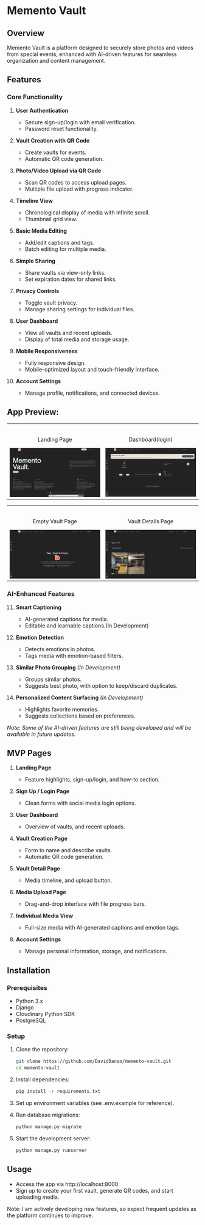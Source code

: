 # Memento Vault

## Overview
Memento Vault is a platform designed to securely store photos and videos from special events, enhanced with AI-driven features for seamless organization and content management.

## Features

### Core Functionality
1. **User Authentication**
   - Secure sign-up/login with email verification.
   - Password reset functionality.

2. **Vault Creation with QR Code**
   - Create vaults for events.
   - Automatic QR code generation.

3. **Photo/Video Upload via QR Code**
   - Scan QR codes to access upload pages.
   - Multiple file upload with progress indicator.

4. **Timeline View**
   - Chronological display of media with infinite scroll.
   - Thumbnail grid view.

5. **Basic Media Editing**
   - Add/edit captions and tags.
   - Batch editing for multiple media.

6. **Simple Sharing**
   - Share vaults via view-only links.
   - Set expiration dates for shared links.

7. **Privacy Controls**
   - Toggle vault privacy.
   - Manage sharing settings for individual files.

8. **User Dashboard**
   - View all vaults and recent uploads.
   - Display of total media and storage usage.

9. **Mobile Responsiveness**
   - Fully responsive design.
   - Mobile-optimized layout and touch-friendly interface.

10. **Account Settings**
    - Manage profile, notifications, and connected devices.
   


## App Preview:

<table width="100%"> 
<tr>
<td width="50%">      
&nbsp; 
<br>
<p align="center">
  Landing Page
</p>
<img src="https://github.com/DavidDanso/memento_vault/blob/main/static/images/ui/landing_page.png" />
</td> 
<td width="50%">
<br>
<p align="center">
  Dashboard(login)
</p>
<img src="https://github.com/DavidDanso/memento_vault/blob/main/static/images/ui/dashboard.png" />
</td>
</table>

<table width="100%"> 
<tr>
<td width="50%">      
&nbsp; 
<br>
<p align="center">
  Empty Vault Page
</p>
<img src="https://github.com/DavidDanso/memento_vault/blob/main/static/images/ui/empty_vault.png" />
</td> 
<td width="50%">
<br>
<p align="center">
  Vault Details Page
</p>
<img src="https://github.com/DavidDanso/memento_vault/blob/main/static/images/ui/vault_details.png" />
</td>
</table>



### AI-Enhanced Features
11. **Smart Captioning**
    - AI-generated captions for media.
    - Editable and learnable captions.(In Development)

12. **Emotion Detection**
    - Detects emotions in photos.
    - Tags media with emotion-based filters.

13. **Similar Photo Grouping** *(In Development)*
    - Groups similar photos.
    - Suggests best photo, with option to keep/discard duplicates.

14. **Personalized Content Surfacing** *(In Development)*
    - Highlights favorite memories.
    - Suggests collections based on preferences.

*Note: Some of the AI-driven features are still being developed and will be available in future updates.*

## MVP Pages

1. **Landing Page**
   - Feature highlights, sign-up/login, and how-to section.

2. **Sign Up / Login Page**
   - Clean forms with social media login options.

3. **User Dashboard**
   - Overview of vaults, and recent uploads.

4. **Vault Creation Page**
   - Form to name and describe vaults.
   - Automatic QR code generation.

5. **Vault Detail Page**
   - Media timeline, and upload button.

6. **Media Upload Page**
   - Drag-and-drop interface with file progress bars.

7. **Individual Media View**
   - Full-size media with AI-generated captions and emotion tags.

8. **Account Settings**
    - Manage personal information, storage, and notifications.

## Installation

### Prerequisites
- Python 3.x
- Django
- Cloudinary Python SDK
- PostgreSQL

### Setup
1. Clone the repository:
   ```bash
   git clone https://github.com/DavidDanso/memento-vault.git
   cd memento-vault


2. Install dependencies:
   ```bash
   pip install -r requirements.txt


3. Set up environment variables (see .env.example for reference).
   

4. Run database migrations:
   ```bash
   python manage.py migrate


5. Start the development server:
   ```bash
   python manage.py runserver


## Usage

- Access the app via http://localhost:8000
- Sign up to create your first vault, generate QR codes, and start uploading media.


Note: I am actively developing new features, so expect frequent updates as the platform continues to improve.
